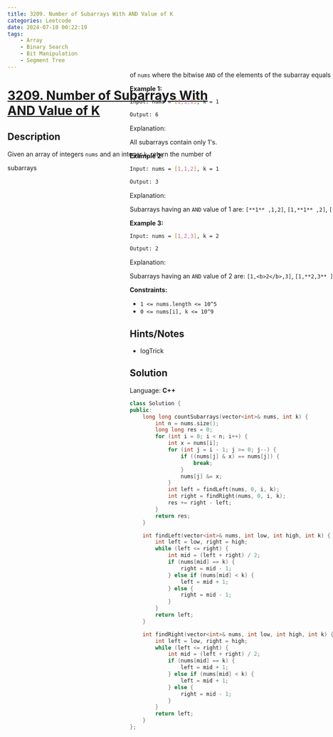 ```yaml
---
title: 3209. Number of Subarrays With AND Value of K
categories: Leetcode
date: 2024-07-10 00:22:19
tags:
    - Array
    - Binary Search
    - Bit Manipulation
    - Segment Tree
---
```


# [3209. Number of Subarrays With AND Value of K](https://leetcode.com/problems/number-of-subarrays-with-and-value-of-k/description/)

## Description

Given an array of integers `nums` and an integer `k`, return the number of <div aria-expanded="false" data-headlessui-state="" id="headlessui-popover-button-:rj:">subarrays<div style="position: fixed; z-index: 40; inset: 0px auto auto 0px; transform: translate(503px, 214px);"> of `nums` where the bitwise `AND` of the elements of the subarray equals `k`.

**Example 1:**

```bash
Input: nums = [1,1,1], k = 1

Output: 6
```

Explanation:

All subarrays contain only 1's.

**Example 2:**

```bash
Input: nums = [1,1,2], k = 1

Output: 3
```

Explanation:

Subarrays having an `AND` value of 1 are: `[**1** ,1,2]`, `[1,**1** ,2]`, `[**1,1** ,2]`.

**Example 3:**

```bash
Input: nums = [1,2,3], k = 2

Output: 2
```

Explanation:

Subarrays having an `AND` value of 2 are: `[1,<b>2</b>,3]`, `[1,**2,3** ]`.

**Constraints:**

- `1 <= nums.length <= 10^5`
- `0 <= nums[i], k <= 10^9`

## Hints/Notes

- logTrick

## Solution

Language: **C++**

```C++
class Solution {
public:
    long long countSubarrays(vector<int>& nums, int k) {
        int n = nums.size();
        long long res = 0;
        for (int i = 0; i < n; i++) {
            int x = nums[i];
            for (int j = i - 1; j >= 0; j--) {
                if ((nums[j] & x) == nums[j]) {
                    break;
                }
                nums[j] &= x;
            }
            int left = findLeft(nums, 0, i, k);
            int right = findRight(nums, 0, i, k);
            res += right - left;
        }
        return res;
    }

    int findLeft(vector<int>& nums, int low, int high, int k) {
        int left = low, right = high;
        while (left <= right) {
            int mid = (left + right) / 2;
            if (nums[mid] == k) {
                right = mid - 1;
            } else if (nums[mid] < k) {
                left = mid + 1;
            } else {
                right = mid - 1;
            }
        }
        return left;
    }

    int findRight(vector<int>& nums, int low, int high, int k) {
        int left = low, right = high;
        while (left <= right) {
            int mid = (left + right) / 2;
            if (nums[mid] == k) {
                left = mid + 1;
            } else if (nums[mid] < k) {
                left = mid + 1;
            } else {
                right = mid - 1;
            }
        }
        return left;
    }
};
```
